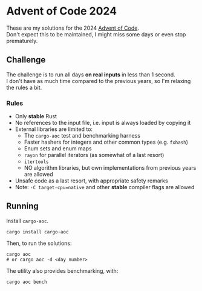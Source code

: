 # Advent of Code 2024
These are my solutions for the 2024 [Advent of Code](https://adventofode.com/2024).  
Don't expect this to be maintained, I might miss some days or even stop prematurely.

## Challenge
The challenge is to run all days **on real inputs** in less than 1 second.  
I don't have as much time compared to the previous years, so I'm relaxing the rules a bit.

### Rules
* Only **stable** Rust
* No references to the input file, i.e. input is always loaded by copying it
* External libraries are limited to:
  + The `cargo-aoc` test and benchmarking harness
  + Faster hashers for integers and other common types (e.g. `fxhash`)
  + Enum sets and enum maps
  + `rayon` for parallel iterators (as somewhat of a last resort)
  + `itertools`
  + NO algorithm libraries, but own implementations from previous years are allowed
* Unsafe code as a last resort, with appropriate safety remarks
* Note: `-C target-cpu=native` and other **stable** compiler flags are allowed

## Running
Install `cargo-aoc`.  
```
cargo install cargo-aoc
```
Then, to run the solutions:  
```
cargo aoc 
# or cargo aoc -d <day number>
```

The utility also provides benchmarking, with:
```
cargo aoc bench
```
